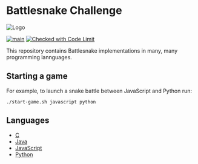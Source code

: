 # Battlesnake Challenge

![Logo](logo.png)

[![main](https://github.com/getcodelimit/pl-battlesnake/actions/workflows/main.yml/badge.svg)](https://github.com/getcodelimit/pl-battlesnake/actions/workflows/main.yml)
[![Checked with Code Limit](https://codelimit.vercel.app/api/badge/getcodelimit/pl-battlesnake)](https://github.com/getcodelimit/codelimit)

This repository contains Battlesnake implementations in many, many programming
lannguages.

## Starting a game

For example, to launch a snake battle between JavaScript and Python run:

```shell
./start-game.sh javascript python
```

## Languages

- [C](c/)
- [Java](java/)
- [JavaScript](javascript/)
- [Python](python/)
